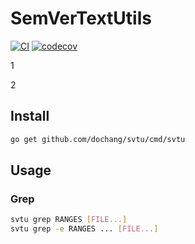 # SemVerTextUtils

[![CI](https://github.com/dochang/svtu/actions/workflows/ci.yml/badge.svg)](https://github.com/dochang/svtu/actions/workflows/ci.yml)
[![codecov](https://codecov.io/gh/dochang/svtu/branch/master/graph/badge.svg)](https://codecov.io/gh/dochang/svtu)

1

2

## Install

```sh
go get github.com/dochang/svtu/cmd/svtu
```

## Usage

### Grep

```sh
svtu grep RANGES [FILE...]
svtu grep -e RANGES ... [FILE...]
```

